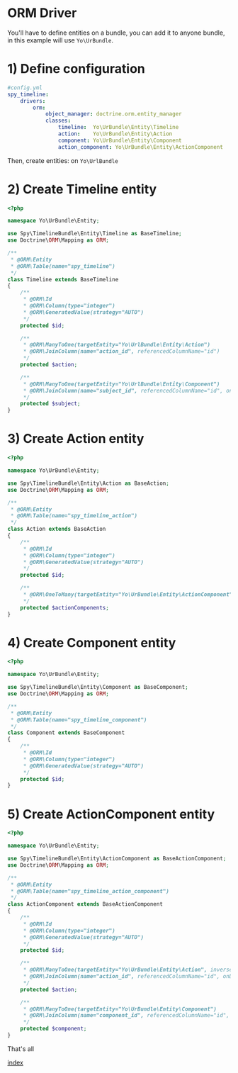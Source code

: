 ORM Driver
==========

You'll have to define entities on a bundle, you can add it to anyone bundle, in this example will use `Yo\UrBundle`.

# 1) Define configuration

```yml
#config.yml
spy_timeline:
    drivers:
        orm:
            object_manager: doctrine.orm.entity_manager
            classes:
                timeline:  Yo\UrBundle\Entity\Timeline
                action:    Yo\UrBundle\Entity\Action
                component: Yo\UrBundle\Entity\Component
                action_component: Yo\UrBundle\Entity\ActionComponent
```

Then, create entities: on `Yo\UrlBundle`

# 2) Create Timeline entity

```php
<?php

namespace Yo\UrBundle\Entity;

use Spy\TimelineBundle\Entity\Timeline as BaseTimeline;
use Doctrine\ORM\Mapping as ORM;

/**
 * @ORM\Entity
 * @ORM\Table(name="spy_timeline")
 */
class Timeline extends BaseTimeline
{
    /**
     * @ORM\Id
     * @ORM\Column(type="integer")
     * @ORM\GeneratedValue(strategy="AUTO")
     */
    protected $id;

    /**
     * @ORM\ManyToOne(targetEntity="Yo\UrlBundle\Entity\Action")
     * @ORM\JoinColumn(name="action_id", referencedColumnName="id")
     */
    protected $action;

    /**
     * @ORM\ManyToOne(targetEntity="Yo\UrlBundle\Entity\Component")
     * @ORM\JoinColumn(name="subject_id", referencedColumnName="id", onDelete="CASCADE")
     */
    protected $subject;
}
```

# 3) Create Action entity

```php
<?php

namespace Yo\UrBundle\Entity;

use Spy\TimelineBundle\Entity\Action as BaseAction;
use Doctrine\ORM\Mapping as ORM;

/**
 * @ORM\Entity
 * @ORM\Table(name="spy_timeline_action")
 */
class Action extends BaseAction
{
    /**
     * @ORM\Id
     * @ORM\Column(type="integer")
     * @ORM\GeneratedValue(strategy="AUTO")
     */
    protected $id;

    /**
     * @ORM\OneToMany(targetEntity="Yo\UrBundle\Entity\ActionComponent", mappedBy="action", cascade={"persist"})
     */
    protected $actionComponents;
}
```

# 4) Create Component entity

```php
<?php

namespace Yo\UrBundle\Entity;

use Spy\TimelineBundle\Entity\Component as BaseComponent;
use Doctrine\ORM\Mapping as ORM;

/**
 * @ORM\Entity
 * @ORM\Table(name="spy_timeline_component")
 */
class Component extends BaseComponent
{
    /**
     * @ORM\Id
     * @ORM\Column(type="integer")
     * @ORM\GeneratedValue(strategy="AUTO")
     */
    protected $id;
}
```

# 5) Create ActionComponent entity

```php
<?php

namespace Yo\UrBundle\Entity;

use Spy\TimelineBundle\Entity\ActionComponent as BaseActionComponent;
use Doctrine\ORM\Mapping as ORM;

/**
 * @ORM\Entity
 * @ORM\Table(name="spy_timeline_action_component")
 */
class ActionComponent extends BaseActionComponent
{
    /**
     * @ORM\Id
     * @ORM\Column(type="integer")
     * @ORM\GeneratedValue(strategy="AUTO")
     */
    protected $id;

    /**
     * @ORM\ManyToOne(targetEntity="Yo\UrBundle\Entity\Action", inversedBy="actionComponents")
     * @ORM\JoinColumn(name="action_id", referencedColumnName="id", onDelete="CASCADE")
     */
    protected $action;

    /**
     * @ORM\ManyToOne(targetEntity="Yo\UrBundle\Entity\Component")
     * @ORM\JoinColumn(name="component_id", referencedColumnName="id", onDelete="CASCADE")
     */
    protected $component;
}
```

That's all

[index](https://github.com/stephpy/TimelineBundle/blob/master/Resources/doc/index.markdown)
